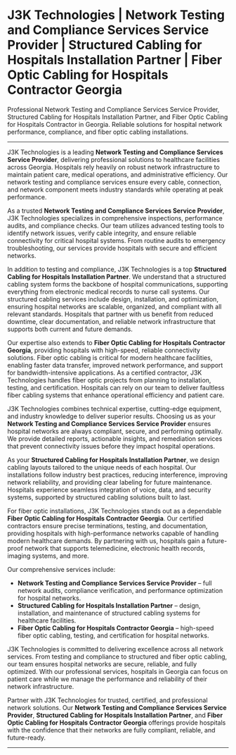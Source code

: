 # J3K Technologies | Network Testing and Compliance Services Service Provider | Structured Cabling for Hospitals Installation Partner | Fiber Optic Cabling for Hospitals Contractor Georgia

Professional Network Testing and Compliance Services Service Provider, Structured Cabling for Hospitals Installation Partner, and Fiber Optic Cabling for Hospitals Contractor in Georgia. Reliable solutions for hospital network performance, compliance, and fiber optic cabling installations.

---

J3K Technologies is a leading **Network Testing and Compliance Services Service Provider**, delivering professional solutions to healthcare facilities across Georgia. Hospitals rely heavily on robust network infrastructure to maintain patient care, medical operations, and administrative efficiency. Our network testing and compliance services ensure every cable, connection, and network component meets industry standards while operating at peak performance.  

As a trusted **Network Testing and Compliance Services Service Provider**, J3K Technologies specializes in comprehensive inspections, performance audits, and compliance checks. Our team utilizes advanced testing tools to identify network issues, verify cable integrity, and ensure reliable connectivity for critical hospital systems. From routine audits to emergency troubleshooting, our services provide hospitals with secure and efficient networks.

In addition to testing and compliance, J3K Technologies is a top **Structured Cabling for Hospitals Installation Partner**. We understand that a structured cabling system forms the backbone of hospital communications, supporting everything from electronic medical records to nurse call systems. Our structured cabling services include design, installation, and optimization, ensuring hospital networks are scalable, organized, and compliant with all relevant standards. Hospitals that partner with us benefit from reduced downtime, clear documentation, and reliable network infrastructure that supports both current and future demands.

Our expertise also extends to **Fiber Optic Cabling for Hospitals Contractor Georgia**, providing hospitals with high-speed, reliable connectivity solutions. Fiber optic cabling is critical for modern healthcare facilities, enabling faster data transfer, improved network performance, and support for bandwidth-intensive applications. As a certified contractor, J3K Technologies handles fiber optic projects from planning to installation, testing, and certification. Hospitals can rely on our team to deliver faultless fiber cabling systems that enhance operational efficiency and patient care.

J3K Technologies combines technical expertise, cutting-edge equipment, and industry knowledge to deliver superior results. Choosing us as your **Network Testing and Compliance Services Service Provider** ensures hospital networks are always compliant, secure, and performing optimally. We provide detailed reports, actionable insights, and remediation services that prevent connectivity issues before they impact hospital operations.

As your **Structured Cabling for Hospitals Installation Partner**, we design cabling layouts tailored to the unique needs of each hospital. Our installations follow industry best practices, reducing interference, improving network reliability, and providing clear labeling for future maintenance. Hospitals experience seamless integration of voice, data, and security systems, supported by structured cabling solutions built to last.

For fiber optic installations, J3K Technologies stands out as a dependable **Fiber Optic Cabling for Hospitals Contractor Georgia**. Our certified contractors ensure precise terminations, testing, and documentation, providing hospitals with high-performance networks capable of handling modern healthcare demands. By partnering with us, hospitals gain a future-proof network that supports telemedicine, electronic health records, imaging systems, and more.

Our comprehensive services include:  
- **Network Testing and Compliance Services Service Provider** – full network audits, compliance verification, and performance optimization for hospital networks.  
- **Structured Cabling for Hospitals Installation Partner** – design, installation, and maintenance of structured cabling systems for healthcare facilities.  
- **Fiber Optic Cabling for Hospitals Contractor Georgia** – high-speed fiber optic cabling, testing, and certification for hospital networks.  

J3K Technologies is committed to delivering excellence across all network services. From testing and compliance to structured and fiber optic cabling, our team ensures hospital networks are secure, reliable, and fully optimized. With our professional services, hospitals in Georgia can focus on patient care while we manage the performance and reliability of their network infrastructure.  

Partner with J3K Technologies for trusted, certified, and professional network solutions. Our **Network Testing and Compliance Services Service Provider**, **Structured Cabling for Hospitals Installation Partner**, and **Fiber Optic Cabling for Hospitals Contractor Georgia** offerings provide hospitals with the confidence that their networks are fully compliant, reliable, and future-ready.

---
